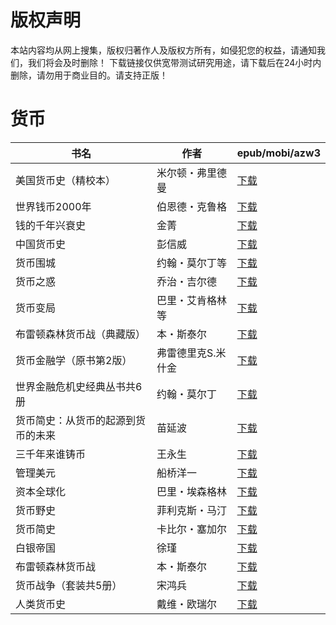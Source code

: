 # 版权声明

本站内容均从网上搜集，版权归著作人及版权方所有，如侵犯您的权益，请通知我们，我们将会及时删除！ 下载链接仅供宽带测试研究用途，请下载后在24小时内删除，请勿用于商业目的。请支持正版！

# 货币

| 书名 | 作者 | epub/mobi/azw3 |
| --- | --- | --- |
| 美国货币史（精校本） | 米尔顿・弗里德曼 | [下载](https://url89.ctfile.com/f/31084289-1375499098-0300b3?p=8866) |
| 世界钱币2000年 | 伯恩德・克鲁格 | [下载](https://url89.ctfile.com/f/31084289-1375503277-39fb14?p=8866) |
| 钱的千年兴衰史 | 金菁 | [下载](https://url89.ctfile.com/f/31084289-1375511593-065a8c?p=8866) |
| 中国货币史 | 彭信威 | [下载](https://url89.ctfile.com/f/31084289-1356990364-a1c457?p=8866) |
| 货币围城 | 约翰・莫尔丁等 | [下载](https://url89.ctfile.com/f/31084289-1357049530-c16ffe?p=8866) |
| 货币之惑 | 乔治・吉尔德 | [下载](https://url89.ctfile.com/f/31084289-1357049446-9acfdc?p=8866) |
| 货币变局 | 巴里・艾肯格林等 | [下载](https://url89.ctfile.com/f/31084289-1357049137-210a58?p=8866) |
| 布雷顿森林货币战（典藏版） | 本・斯泰尔 | [下载](https://url89.ctfile.com/f/31084289-1357048705-a6c49c?p=8866) |
| 货币金融学（原书第2版） | 弗雷德里克S.米什金 | [下载](https://url89.ctfile.com/f/31084289-1357047346-7c8f9b?p=8866) |
| 世界金融危机史经典丛书共6册 | 约翰・莫尔丁 | [下载](https://url89.ctfile.com/f/31084289-1357037032-23759e?p=8866) |
| 货币简史：从货币的起源到货币的未来 | 苗延波 | [下载](https://url89.ctfile.com/f/31084289-1357030525-dfd919?p=8866) |
| 三千年来谁铸币 | 王永生 | [下载](https://url89.ctfile.com/f/31084289-1357030417-f9b05a?p=8866) |
| 管理美元 | 船桥洋一 | [下载](https://url89.ctfile.com/f/31084289-1357023124-73dd6d?p=8866) |
| 资本全球化 | 巴里・埃森格林 | [下载](https://url89.ctfile.com/f/31084289-1357022359-ecc228?p=8866) |
| 货币野史 | 菲利克斯・马汀 | [下载](https://url89.ctfile.com/f/31084289-1357015255-c37281?p=8866) |
| 货币简史 | 卡比尔・塞加尔 | [下载](https://url89.ctfile.com/f/31084289-1357014889-3acaa6?p=8866) |
| 白银帝国 | 徐瑾 | [下载](https://url89.ctfile.com/f/31084289-1357011931-a452ca?p=8866) |
| 布雷顿森林货币战 | 本・斯泰尔 | [下载](https://url89.ctfile.com/f/31084289-1357011643-13670b?p=8866) |
| 货币战争（套装共5册） | 宋鸿兵 | [下载](https://url89.ctfile.com/f/31084289-1357010203-4335e8?p=8866) |
| 人类货币史 | 戴维・欧瑞尔 | [下载](https://url89.ctfile.com/f/31084289-1357009327-dbc2ba?p=8866) |

